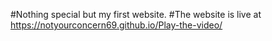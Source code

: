 #Nothing special but my first website.
#The website is live at https://notyourconcern69.github.io/Play-the-video/

